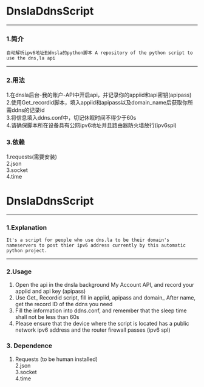 # DnslaDdnsScript
---
### 1.简介
	自动解析ipv6地址到dnsla的python脚本 A repository of the python script to use the dns,la api
---
### 2.用法
1.在dnsla后台-我的账户-API中开启api，并记录你的appiid和api密钥(apipass)<br>
2.使用Get_recordid脚本，填入appiid和apipass以及domain_name后获取你所需ddns的记录id<br>
3.将信息填入ddns.conf中，切记休眠时间不得少于60s<br>
4.请确保脚本所在设备具有公网ipv6地址并且路由器防火墙放行(ipv6spl)<br>
### 3.依赖
1.requests(需要安装)<br>
2.json<br>
3.socket<br>
4.time<br>

# DnslaDdnsScript
---
### 1.Explanation
	It's a script for people who use dns.la to be their domain's nameservers to post thier ipv6 address currently by this automatic python project.
---
### 2.Usage
1. Open the api in the dnsla background My Account API, and record your appiid and api key (apipass)<br>
2. Use Get_ Recordid script, fill in appiid, apipass and domain_ After name, get the record ID of the ddns you need<br>
3. Fill the information into ddns.conf, and remember that the sleep time shall not be less than 60s<br>
4. Please ensure that the device where the script is located has a public network ipv6 address and the router firewall passes (ipv6 spl)<br>
### 3. Dependence
1. Requests (to be human installed)<br>
2.json<br>
3.socket<br>
4.time
